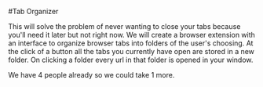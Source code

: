 #Tab Organizer

This will solve the problem of never wanting to close your tabs because you'll need it later but not right now. We will create a browser extension with an interface to organize browser tabs into folders of the user's choosing. At the click of a button all the tabs you currently have open are stored in a new folder. On clicking a folder every url in that folder is opened in your window.

We have 4 people already so we could take 1 more.
